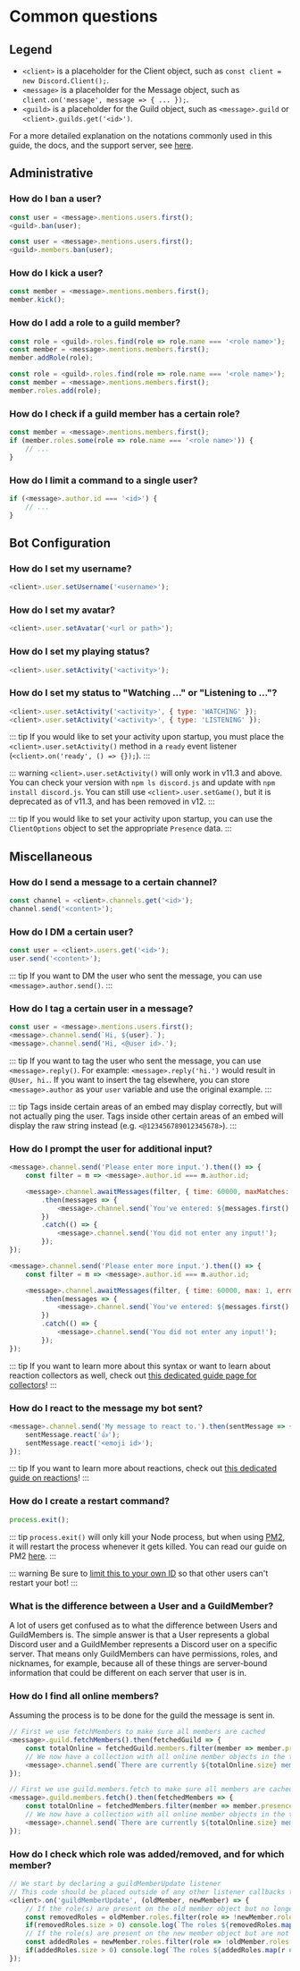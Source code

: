 # Common questions

## Legend

* `<client>` is a placeholder for the Client object, such as `const client = new Discord.Client();`.
* `<message>` is a placeholder for the Message object, such as `client.on('message', message => { ... });`.
* `<guild>` is a placeholder for the Guild object, such as `<message>.guild` or `<client>.guilds.get('<id>')`.

For a more detailed explanation on the notations commonly used in this guide, the docs, and the support server, see [here](/additional-info/notation.md).

## Administrative

### How do I ban a user?

<branch version="11.x">

<!-- eslint-skip -->

```js
const user = <message>.mentions.users.first();
<guild>.ban(user);
```

</branch>
<branch version="12.x">

<!-- eslint-skip -->

```js
const user = <message>.mentions.users.first();
<guild>.members.ban(user);
```

</branch>

### How do I kick a user?

<!-- eslint-skip -->

```js
const member = <message>.mentions.members.first();
member.kick();
```

### How do I add a role to a guild member?

<branch version="11.x">

<!-- eslint-skip -->

```js
const role = <guild>.roles.find(role => role.name === '<role name>');
const member = <message>.mentions.members.first();
member.addRole(role);
```

</branch>
<branch version="12.x">

<!-- eslint-skip -->

```js
const role = <guild>.roles.find(role => role.name === '<role name>');
const member = <message>.mentions.members.first();
member.roles.add(role);
```

</branch>

### How do I check if a guild member has a certain role?

<!-- eslint-skip -->

```js
const member = <message>.mentions.members.first();
if (member.roles.some(role => role.name === '<role name>')) {
	// ...
}
```

### How do I limit a command to a single user?

<!-- eslint-skip -->

```js
if (<message>.author.id === '<id>') {
	// ...
}
```

## Bot Configuration

### How do I set my username?

<!-- eslint-skip -->

```js
<client>.user.setUsername('<username>');
```

### How do I set my avatar?

<!-- eslint-skip -->

```js
<client>.user.setAvatar('<url or path>');
```

### How do I set my playing status?

<!-- eslint-skip -->

```js
<client>.user.setActivity('<activity>');
```

### How do I set my status to "Watching ..." or "Listening to ..."?

<!-- eslint-skip -->

```js
<client>.user.setActivity('<activity>', { type: 'WATCHING' });
<client>.user.setActivity('<activity>', { type: 'LISTENING' });
```

<branch version="11.x">

::: tip
If you would like to set your activity upon startup, you must place the `<client>.user.setActivity()` method in a `ready` event listener (`<client>.on('ready', () => {});`).
:::

::: warning
`<client>.user.setActivity()` will only work in v11.3 and above. You can check your version with `npm ls discord.js` and update with `npm install discord.js`. You can still use `<client>.user.setGame()`, but it is deprecated as of v11.3, and has been removed in v12.
:::

</branch>
<branch version="12.x">

::: tip
If you would like to set your activity upon startup, you can use the `ClientOptions` object to set the appropriate `Presence` data.
:::

</branch>

## Miscellaneous

### How do I send a message to a certain channel?

<!-- eslint-skip -->

```js
const channel = <client>.channels.get('<id>');
channel.send('<content>');
```

### How do I DM a certain user?

<!-- eslint-skip -->

```js
const user = <client>.users.get('<id>');
user.send('<content>');
```

::: tip
If you want to DM the user who sent the message, you can use `<message>.author.send()`.
:::

### How do I tag a certain user in a message?

<!-- eslint-skip -->

```js
const user = <message>.mentions.users.first();
<message>.channel.send(`Hi, ${user}.`);
<message>.channel.send('Hi, <@user id>.');
```

::: tip
If you want to tag the user who sent the message, you can use `<message>.reply()`. For example: `<message>.reply('hi.')` would result in `@User, hi.`. If you want to insert the tag elsewhere, you can store `<message>.author` as your `user` variable and use the original example.
:::

::: tip
Tags inside certain areas of an embed may display correctly, but will not actually ping the user. Tags inside other certain areas of an embed will display the raw string instead (e.g. `<@123456789012345678>`).
:::

### How do I prompt the user for additional input?

<branch version="11.x">

<!-- eslint-skip -->

```js
<message>.channel.send('Please enter more input.').then(() => {
	const filter = m => <message>.author.id === m.author.id;

	<message>.channel.awaitMessages(filter, { time: 60000, maxMatches: 1, errors: ['time'] })
		.then(messages => {
			<message>.channel.send(`You've entered: ${messages.first().content}`);
		})
		.catch(() => {
			<message>.channel.send('You did not enter any input!');
		});
});
```

</branch>
<branch version="12.x">

<!-- eslint-skip -->

```js
<message>.channel.send('Please enter more input.').then(() => {
	const filter = m => <message>.author.id === m.author.id;

	<message>.channel.awaitMessages(filter, { time: 60000, max: 1, errors: ['time'] })
		.then(messages => {
			<message>.channel.send(`You've entered: ${messages.first().content}`);
		})
		.catch(() => {
			<message>.channel.send('You did not enter any input!');
		});
});
```

</branch>

::: tip
If you want to learn more about this syntax or want to learn about reaction collectors as well, check out [this dedicated guide page for collectors](/popular-topics/collectors.md)!
:::

### How do I react to the message my bot sent?

<!-- eslint-skip -->

```js
<message>.channel.send('My message to react to.').then(sentMessage => {
	sentMessage.react('👍');
	sentMessage.react('<emoji id>');
});
```

::: tip
If you want to learn more about reactions, check out [this dedicated guide on reactions](/popular-topics/reactions.md)!
:::

### How do I create a restart command?

```js
process.exit();
```

::: tip
`process.exit()` will only kill your Node process, but when using [PM2](http://pm2.keymetrics.io/), it will restart the process whenever it gets killed. You can read our guide on PM2 [here](/improving-dev-environment/pm2.md).
:::

::: warning
Be sure to [limit this to your own ID](/popular-topics/common-questions.md#how-do-i-limit-a-command-to-a-single-user) so that other users can't restart your bot!
:::

### What is the difference between a User and a GuildMember?

A lot of users get confused as to what the difference between Users and GuildMembers is. The simple answer is that a User represents a global Discord user and a GuildMember represents a Discord user on a specific server. That means only GuildMembers can have permissions, roles, and nicknames, for example, because all of these things are server-bound information that could be different on each server that user is in.

### How do I find all online members?

Assuming the process is to be done for the guild the message is sent in.

<branch version="11.x">

<!-- eslint-skip -->

```js
// First we use fetchMembers to make sure all members are cached
<message>.guild.fetchMembers().then(fetchedGuild => {
	const totalOnline = fetchedGuild.members.filter(member => member.presence.status === 'online');
	// We now have a collection with all online member objects in the totalOnline variable
	<message>.channel.send(`There are currently ${totalOnline.size} members online in this guild!`);
});
```

</branch>
<branch version="12.x">

<!-- eslint-skip -->

```js
// First we use guild.members.fetch to make sure all members are cached
<message>.guild.members.fetch().then(fetchedMembers => {
	const totalOnline = fetchedMembers.filter(member => member.presence.status === 'online');
	// We now have a collection with all online member objects in the totalOnline variable
	<message>.channel.send(`There are currently ${totalOnline.size} members online in this guild!`);
});
```

</branch>

### How do I check which role was added/removed, and for which member?

<!-- eslint-skip -->

```js
// We start by declaring a guildMemberUpdate listener
// This code should be placed outside of any other listener callbacks to prevent listener nesting
<client>.on('guildMemberUpdate', (oldMember, newMember) => {
	// If the role(s) are present on the old member object but no longer on the new one (i.e role(s) were removed)
	const removedRoles = oldMember.roles.filter(role => !newMember.roles.has(role.id));
	if(removedRoles.size > 0) console.log(`The roles ${removedRoles.map(r => r.name)} were added to ${oldMember.displayName}.`);
	// If the role(s) are present on the new member object but are not on the new one (i.e role(s) were added)
	const addedRoles = newMember.roles.filter(role => !oldMember.roles.has(role.id));
	if(addedRoles.size > 0) console.log(`The roles ${addedRoles.map(r => r.name)} were removed from ${oldMember.displayName}.`);
});
```
